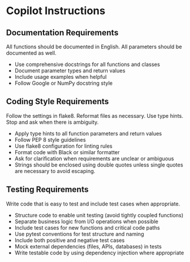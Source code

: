 # Copilot Instructions

## Documentation Requirements
All functions should be documented in English. All parameters should be documented as well.

- Use comprehensive docstrings for all functions and classes
- Document parameter types and return values
- Include usage examples when helpful
- Follow Google or NumPy docstring style

## Coding Style Requirements
Follow the settings in flake8. Reformat files as necessary. Use type hints. Stop and ask when there is ambiguity.

- Apply type hints to all function parameters and return values
- Follow PEP 8 style guidelines
- Use flake8 configuration for linting rules
- Format code with Black or similar formatter
- Ask for clarification when requirements are unclear or ambiguous
- Strings should be enclosed using double quotes unless single quotes are necessary to avoid escaping.

## Testing Requirements
Write code that is easy to test and include test cases when appropriate.

- Structure code to enable unit testing (avoid tightly coupled functions)
- Separate business logic from I/O operations when possible
- Include test cases for new functions and critical code paths
- Use pytest conventions for test structure and naming
- Include both positive and negative test cases
- Mock external dependencies (files, APIs, databases) in tests
- Write testable code by using dependency injection where appropriate
